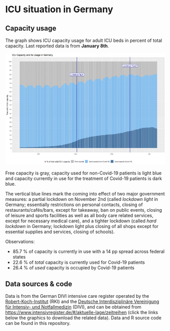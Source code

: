 ICU situation in Germany
================

## Capacity usage

The graph shows ICU capacity usage for adult ICU beds in percent of
total capacity. Last reported data is from **January 8th**.

![ICU usage graph](icu_usage.png)

Free capacity is gray, capacity used for non-Covid-19 patients is light
blue and capacity currently in use for the treatment of Covid-19
patients is dark blue.

The vertical blue lines mark the coming into effect of two major
government measures: a partial lockdown on November 2nd (called
*lockdown light* in Germany; essentially restrictions on personal
contacts, closing of restaurants/cafés/bars, except for takeaway, ban on
public events, closing of leisure and sports facilities as well as all
body care related services, except for necessary medical care), and a
tighter lockdown (called *hard lockdown* in Germany; lockdown light plus
closing of all shops except for essential supplies and services, closing
of schools).

Observations:

  - 85.7 % of capacity is currently in use with a 14 pp spread across
    federal states
  - 22.6 % of *total* capacity is currently used for Covid-19 patients
  - 26.4 % of *used* capacity is occupied by Covid-19 patients

## Data sources & code

Data is from the German DIVI intensive care register operated by the
[Robert-Koch-Institut]() (RKI) and the [Deutsche Interdisziplinäre
Vereinigung für Intensiv- und Notfallmedizin](https://www.divi.de/)
(DIVI), and can be obtained from
<https://www.intensivregister.de/#/aktuelle-lage/zeitreihen> (click the
links below the graphics to download the related data). Data and R
source code can be found in this repository.
